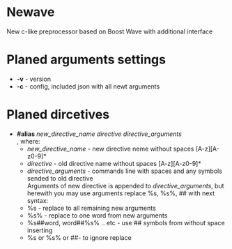 # Newave
New c-like preprocessor based on Boost Wave with additional interface

# Planed arguments settings

 - **-v** - version
 - **-c** - config, included json with all newt arguments

# Planed dircetives

 - **\#alias** *new_directive_name* *directive* *directive_arguments*  
   , where:  
     - *new_directive_name* - new directive neme without spaces \[A-z]\[A-z0-9]\*  
     - *directive* - old directive name  without spaces \[A-z]\[A-z0-9]\*  
     - *directive_arguments* - commands line with spaces and any symbols sended to old directive  
   Arguments of new directive is appended to *directive_arguments*, but herewith you may use arguments replace %s, %s%, ## with next syntax:  
     - %s - replace to all remaining new arguments
     - %s% - replace to one word from new arguments
     - %s##word, word##%s% .. etc - use ## symbols from without space inserting
     - \%s or \%s% or \##- to ignore replace
